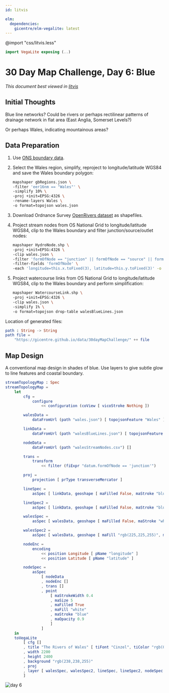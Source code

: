 ```yaml
---
id: litvis

elm:
  dependencies:
    gicentre/elm-vegalite: latest
---
```


@import "css/litvis.less"

```elm {l=hidden}
import VegaLite exposing (..)
```

# 30 Day Map Challenge, Day 6: Blue

_This document best viewed in [litvis](https://github.com/gicentre/litvis)_

## Initial Thoughts

Blue line networks? Could be rivers or perhaps rectilinear patterns of drainage network in flat area (East Anglia, Somerset Levels?)

Or perhaps Wales, indicating mountainous areas?

## Data Preparation

1.  Use [ONS boundary data](https://geoportal.statistics.gov.uk/datasets/european-electoral-regions-december-2016-full-clipped-boundaries-in-great-britain).

2.  Select the Wales region, simplify, reproject to longitude/latitude WGS84 and save the Wales boundary polygon:

    ```sh
    mapshaper gbRegions.json \
    -filter 'eer16nm == "Wales"' \
    -simplify 10% \
    -proj +init=EPSG:4326 \
    -rename-layers Wales \
    -o format=topojson wales.json
    ```

3.  Download Ordnance Survey [OpenRivers dataset](https://www.ordnancesurvey.co.uk/opendatadownload/products.html) as shapefiles.

4.  Project stream nodes from OS National Grid to longitude/latitude WGS84, clip to the Wales boundary and filter junction/source/outlet nodes:

    ```sh
    mapshaper HydroNode.shp \
    -proj +init=EPSG:4326 \
    -clip wales.json \
    -filter 'formOfNode == "junction" || formOfNode == "source" || formOfNode == "outlet"' \
    -filter-fields 'formOfNode' \
    -each 'longitude=this.x.toFixed(3), latitude=this.y.toFixed(3)' -o 'walesStreamNodes.csv'
    ```

5.  Project watercourse links from OS National Grid to longitude/latitude WGS84, clip to the Wales boundary and perform simplification:

    ```sh
    mapshaper WatercourseLink.shp \
    -proj +init=EPSG:4326 \
    -clip wales.json \
    -simplify 1% \
    -o format=topojson drop-table walesBlueLines.json
    ```

Location of generated files:

```elm {l}
path : String -> String
path file =
    "https://gicentre.github.io/data/30dayMapChallenge/" ++ file
```

## Map Design

A conventional map design in shades of blue. Use layers to give subtle glow to line features and coastal boundary.

```elm {l v interactive}
streamTopologyMap : Spec
streamTopologyMap =
    let
        cfg =
            configure
                << configuration (coView [ vicoStroke Nothing ])

        walesData =
            dataFromUrl (path "wales.json") [ topojsonFeature "Wales" ]

        linkData =
            dataFromUrl (path "walesBlueLines.json") [ topojsonFeature "WatercourseLink" ]

        nodeData =
            dataFromUrl (path "walesStreamNodes.csv") []

        trans =
            transform
                << filter (fiExpr "datum.formOfNode == 'junction'")

        proj =
            projection [ prType transverseMercator ]

        lineSpec =
            asSpec [ linkData, geoshape [ maFilled False, maStroke "blue", maStrokeWidth 4, maOpacity 0.1, maStrokeCap caRound ] ]

        lineSpec2 =
            asSpec [ linkData, geoshape [ maFilled False, maStroke "blue", maStrokeWidth 0.8, maStrokeCap caRound ] ]

        walesSpec =
            asSpec [ walesData, geoshape [ maFilled False, maStroke "white", maStrokeJoin joRound, maStrokeWidth 30, maOpacity 0.5 ] ]

        walesSpec2 =
            asSpec [ walesData, geoshape [ maFill "rgb(225,225,255)", maStroke "blue", maStrokeWidth 0.6 ] ]

        nodeEnc =
            encoding
                << position Longitude [ pName "longitude" ]
                << position Latitude [ pName "latitude" ]

        nodeSpec =
            asSpec
                [ nodeData
                , nodeEnc []
                , trans []
                , point
                    [ maStrokeWidth 0.4
                    , maSize 5
                    , maFilled True
                    , maFill "white"
                    , maStroke "blue"
                    , maOpacity 0.9
                    ]
                ]
    in
    toVegaLite
        [ cfg []
        , title "The Rivers of Wales" [ tiFont "Cinzel", tiColor "rgb(0,26,200)", tiFontSize 78, tiOrient siBottom, tiOffset -190, tiAnchor anStart ]
        , width 2200
        , height 2400
        , background "rgb(238,238,255)"
        , proj
        , layer [ walesSpec, walesSpec2, lineSpec, lineSpec2, nodeSpec ]
        ]
```

![day 6](images/day06.jpg)
